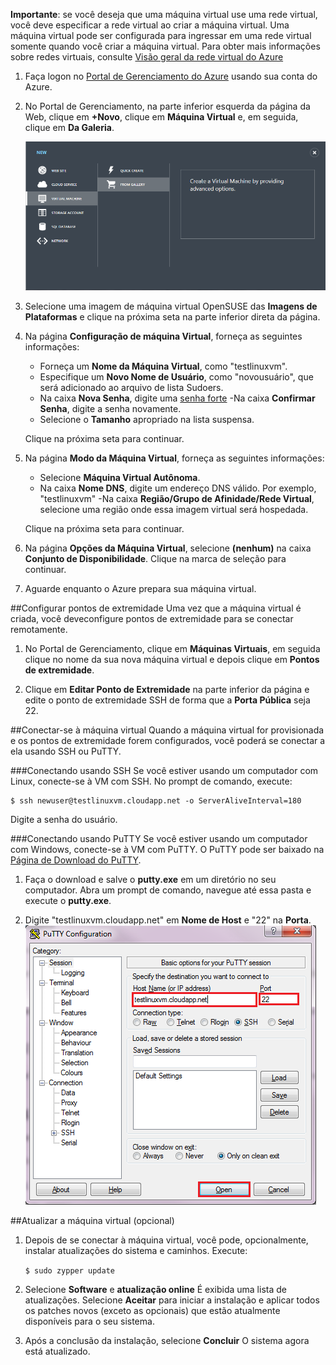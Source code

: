 <properties writer="kathydav" editor="tysonn" manager="jeffreyg" /> 

**Importante**: se você deseja que uma máquina virtual use uma rede virtual, você deve especificar a rede virtual ao criar a máquina virtual. Uma máquina virtual pode ser configurada para ingressar em uma rede virtual somente quando você criar a máquina virtual. Para obter mais informações sobre redes virtuais, consulte [Visão geral da rede virtual do Azure](http://go.microsoft.com/fwlink/p/?LinkID=294063)


1. Faça logon no [Portal de Gerenciamento do Azure][AzurePreviewPortal] usando sua conta do Azure.

2. No Portal de Gerenciamento, na parte inferior esquerda da página da Web, clique em **+Novo**, clique em **Máquina Virtual** e, em seguida, clique em **Da Galeria**.

	![Criar uma Nova Máquina Virtual][Image1]

3. Selecione uma imagem de máquina virtual OpenSUSE das **Imagens de Plataformas** e clique na próxima seta na parte inferior direta da página.


4. Na página **Configuração de máquina Virtual**, forneça as seguintes informações:

	- Forneça um **Nome da Máquina Virtual**, como "testlinuxvm".
	- Especifique um **Novo Nome de Usuário**, como "novousuário", que será adicionado ao arquivo de lista Sudoers.
	- Na caixa **Nova Senha**, digite uma [senha forte](http://msdn.microsoft.com/pt-br/library/ms161962.aspx)
	-Na caixa **Confirmar Senha**, digite a senha novamente.
	- Selecione o **Tamanho** apropriado na lista suspensa.

	Clique na próxima seta para continuar.

5. Na página **Modo da Máquina Virtual**, forneça as seguintes informações:
	- Selecione **Máquina Virtual Autônoma**.
	- Na caixa **Nome DNS**, digite um endereço DNS válido.  Por exemplo, "testlinuxvm"
	-Na caixa **Região/Grupo de Afinidade/Rede Virtual**, selecione uma região onde essa imagem virtual será hospedada.

   Clique na próxima seta para continuar.
	
6. Na página **Opções da Máquina Virtual**, selecione **(nenhum)** na caixa **Conjunto de Disponibilidade**. Clique na marca de seleção para continuar.
	
7. Aguarde enquanto o Azure prepara sua máquina virtual.

##Configurar pontos de extremidade
Uma vez que a máquina virtual é criada, você deveconfigure pontos de extremidade para se conectar remotamente.

1. No Portal de Gerenciamento, clique em **Máquinas Virtuais**, em seguida clique no nome da sua nova máquina virtual e depois clique em **Pontos de extremidade**.

2. Clique em **Editar Ponto de Extremidade** na parte inferior da página e edite o ponto de extremidade SSH de forma que a **Porta Pública** seja 22.

##Conectar-se à máquina virtual
Quando a máquina virtual for provisionada e os pontos de extremidade forem configurados, você poderá se conectar a ela usando SSH ou PuTTY.

###Conectando usando SSH
Se você estiver usando um computador com Linux, conecte-se à VM com SSH.  No prompt de comando, execute:

	$ ssh newuser@testlinuxvm.cloudapp.net -o ServerAliveInterval=180

Digite a senha do usuário.

###Conectando usando PuTTY
Se você estiver usando um computador com Windows, conecte-se à VM com PuTTY. O PuTTY pode ser baixado na [Página de Download do PuTTY][PuTTYDownLoad]. 

1. Faça o download e salve o **putty.exe** em um diretório no seu computador. Abra um prompt de comando, navegue até essa pasta e execute o **putty.exe**.

2. Digite "testlinuxvm.cloudapp.net" em **Nome de Host** e "22" na **Porta**.
![Tela PuTTY][Image6]  

##Atualizar a máquina virtual (opcional)
1. Depois de se conectar à máquina virtual, você pode, opcionalmente, instalar atualizações do sistema e caminhos. Execute:

	`$ sudo zypper update`

2. Selecione **Software** e **atualização online**  É exibida uma lista de atualizações.  Selecione **Aceitar** para iniciar a instalação e aplicar todos os patches novos (exceto as opcionais) que estão atualmente disponíveis para o seu sistema. 

3. Após a conclusão da instalação, selecione **Concluir**  O sistema agora está atualizado.

[PuTTYDownload]: http://www.puttyssh.org/download.html
[AzurePreviewPortal]: http://manage.windowsazure.com

[Image1]: ./media/create-and-configure-opensuse-vm-in-portal/CreateVM.png




[Image6]: ./media/create-and-configure-opensuse-vm-in-portal/putty.png

